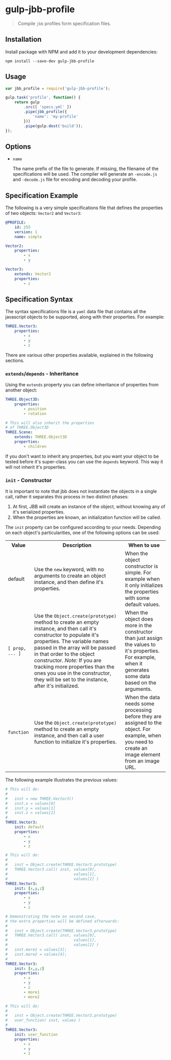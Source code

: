 # gulp-jbb-profile

> Compile `jbb` profiles form specification files.

## Installation

Install package with NPM and add it to your development dependencies:

    npm install --save-dev gulp-jbb-profile

## Usage

```javascript
var jbb_profile = require('gulp-jbb-profile');

gulp.task('profile', function() {
    return gulp
        .src([ 'specs.yml' ])
        .pipe(jbb_profile({
            'name': 'my-profile'
        }))
        .pipe(gulp.dest('build'));
});
```

## Options

- `name`

    The name prefix of the file to generate. If missing, the filename of the specifications will be used. The compiler will generate an `-encode.js` and `-decode.js` file for encoding and decoding your profile.

## Specification Example

The following is a very simple specifications file that defines the properties of two objects: `Vector2` and `Vector3`:

```yaml
@PROFILE:
    id: 255
    version: 1
    name: simple

Vector2:
    properties:
        - x
        - y

Vector3:
    extends: Vector2
    properties:
        - z
```

## Specification Syntax

The syntax specifications file is a `yaml` data file that contains all the javascript objects to be supported, along with their properties. For example:

```yaml
THREE.Vector3:
    properties:
        - x
        - y
        - z
```

There are various other properties available, explained in the following sections.

### `extends`/`depends` - Inheritance

Using the `extends` property you can define inheritance of properties from another object:

```yaml
THREE.Object3D:
    properties:
        - position
        - rotation

# This will also inherit the properties
# of THREE.Object3D
THREE.Scene:
    extends: THREE.Object3D
    properties:
        - children
```

If you don't want to inherit any properties, but you want your object to be tested before it's super-class you can use the `depends` keyword. This way it will not inherit it's properties.

### `init` - Constructor

It is important to note that jbb does not instantiate the objects in a single call, rather it separates this process in two distinct phases:

 1. At first, JBB will create an instance of the object, without knowing any of it's serialized properties.
 2. When the properties are known, an initialization function will be called.

The `init` property can be configured according to your needs. Depending on each object's particularities, one of the following options can be used:

<table>
    <tr>
        <th>Value</th>
        <th>Description</th>
        <th>When to use</th>
    </tr>
    <tr>
        <td>default</td>
        <td>Use the <code>new</code> keyword, with no arguments to create an object instance, and then define it's properties.</td>
        <td>When the object constructor is simple. For example when it only initializes the properties with some default values.</td>
    </tr>
    <tr>
        <td><code>[ prop, ... ]</code></td>
        <td>Use the <code>Object.create(prototype)</code> method to create an empty instance, and then call it's constructor to populate it's properties. The variable names passed in the array will be passed in that order to the object constructor. <em>Note:</em> If you are tracking more properties than the ones you use in the constructor, they will be set to the instance, after it's initialized.</td>
        <td>When the object does more in the constructor than just assign the values to it's properties. For example, when it generates some data based on the arguments.</td>
    </tr>
    <tr>
        <td><code>function</code></td>
        <td>Use the <code>Object.create(prototype)</code> method to create an empty instance, and then call a user function to initialize it's properties.</td>
        <td>When the data needs some processing before they are assigned to the object. For example, when you need to create an image element from an image URL.</td>
    </tr>
</table>

The following example illustrates the previous values:

```yaml
# This will do:
#
#   inst = new THREE.Vector3()
#   inst.x = values[0]
#   inst.y = values[1]
#   inst.z = values[2]
#
THREE.Vector3:
    init: default
    properties:
        - x
        - y
        - z

# This will do:
#
#   inst = Object.create(THREE.Vector3.prototype)
#   THREE.Vector3.call( inst, values[0], 
#                             values[1], 
#                             values[2] )
THREE.Vector3:
    init: [x,y,z]
    properties:
        - x
        - y
        - z

# Demonstrating the note on second case,
# the extra properties will be defined afterwards:
#
#   inst = Object.create(THREE.Vector3.prototype)
#   THREE.Vector3.call( inst, values[0], 
#                             values[1], 
#                             values[2] )
#   inst.more1 = values[3];
#   inst.more2 = values[4];
#
THREE.Vector3:
    init: [x,y,z]
    properties:
        - x
        - y
        - z
        - more1
        - more2

# This will do:
#
#   inst = Object.create(THREE.Vector3.prototype)
#   user_function( inst, values )
#
THREE.Vector3:
    init: user_function
    properties:
        - x
        - y
        - z
```
